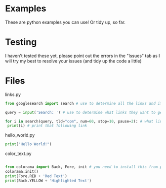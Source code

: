 # Examples
These are python examples you can use! Or tidy up, so far. 
# Testing
I haven't tested these yet, please point out the errors in the "Issues" tab as I will try my best to resolve your issues (and tidy up the code a little)
# Files
links.py

```py
from googlesearch import search # use to determine all the links and its state

query = input('Search: ') # use to determine what links they want to get

for i in search(query, tld="com", num=60, stop=10, pause=2): # what links in return
 print(i) # print that following link
```

hello_world.py

```py
print("Hello World!")
```

color_text.py

```py

from colorama import Back, Fore, init # you need to install this from pip
colorama.init()
print(Fore.RED + 'Red Text')
print(Back.YELLOW + 'Highlighted Text')
```
